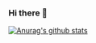 ### Hi there 👋
[![Anurag's github stats](https://github-readme-stats.vercel.app/api?username=lzcampos)](https://github.com/anuraghazra/github-readme-stats)
<!--
**lzcampos/lzcampos** is a ✨ _special_ ✨ repository because its `README.md` (this file) appears on your GitHub profile.

Here are some ideas to get you started:

- 🔭 I’m currently working on ...
- 🌱 I’m currently learning ...
- 👯 I’m looking to collaborate on ...
- 🤔 I’m looking for help with ...
- 💬 Ask me about ...
- 📫 How to reach me: ...
- 😄 Pronouns: ...
- ⚡ Fun fact: ...
-->
